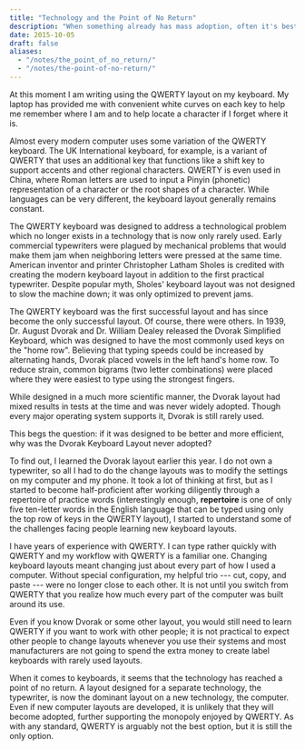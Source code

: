 ```yaml
---
title: "Technology and the Point of No Return"
description: "When something already has mass adoption, often it's best to not let perfect be the enemy of good."
date: 2015-10-05
draft: false
aliases:
  - "/notes/the_point_of_no_return/"
  - "/notes/the-point-of-no-return/"
---
```


At this moment I am writing using the QWERTY layout on my keyboard. My
laptop has provided me with convenient white curves on each key to
help me remember where I am and to help locate a character if I forget
where it is.

Almost every modern computer uses some variation of the QWERTY
keyboard.  The UK International keyboard, for example, is a variant of
QWERTY that uses an additional key that functions like a shift key to
support accents and other regional characters. QWERTY is even used in
China, where Roman letters are used to input a Pinyin (phonetic)
representation of a character or the root shapes of a character. While
languages can be very different, the keyboard layout generally remains
constant.

The QWERTY keyboard was designed to address a technological problem
which no longer exists in a technology that is now only rarely
used. Early commercial typewriters were plagued by mechanical problems
that would make them jam when neighboring letters were pressed at the
same time. American inventor and printer Christopher Latham Sholes is
credited with creating the modern keyboard layout in addition to the
first practical typewriter. Despite popular myth, Sholes' keyboard
layout was not designed to slow the machine down; it was only
optimized to prevent jams.

The QWERTY keyboard was the first successful layout and has since
become the only successful layout. Of course, there were others. In
1939, Dr. August Dvorak and Dr. William Dealey released the Dvorak
Simplified Keyboard, which was designed to have the most commonly used
keys on the "home row". Believing that typing speeds could be
increased by alternating hands, Dvorak placed vowels in the left
hand's home row. To reduce strain, common bigrams (two letter
combinations) were placed where they were easiest to type using the
strongest fingers.

While designed in a much more scientific manner, the Dvorak layout had
mixed results in tests at the time and was never widely
adopted. Though every major operating system supports it, Dvorak is
still rarely used.

This begs the question: if it was designed to be better and more
efficient, why was the Dvorak Keyboard Layout never adopted?

To find out, I learned the Dvorak layout earlier this year. I do not
own a typewriter, so all I had to do the change layouts was to modify
the settings on my computer and my phone. It took a lot of thinking at
first, but as I started to become half-proficient after working
diligently through a repertoire of practice words (interestingly
enough, **repertoire** is one of only five ten-letter words in the
English language that can be typed using only the top row of keys in
the QWERTY layout), I started to understand some of the challenges
facing people learning new keyboard layouts.

I have years of experience with QWERTY. I can type rather quickly with
QWERTY and my workflow with QWERTY is a familiar one. Changing
keyboard layouts meant changing just about every part of how I used a
computer. Without special configuration, my helpful trio --- cut,
copy, and paste --- were no longer close to each other. It is not
until you switch from QWERTY that you realize how much every part of
the computer was built around its use.

Even if you know Dvorak or some other layout, you would still need to
learn QWERTY if you want to work with other people; it is not
practical to expect other people to change layouts whenever you use
their systems and most manufacturers are not going to spend the extra
money to create label keyboards with rarely used layouts.

When it comes to keyboards, it seems that the technology has reached a
point of no return. A layout designed for a separate technology, the
typewriter, is now the dominant layout on a new technology, the
computer. Even if new computer layouts are developed, it is unlikely
that they will become adopted, further supporting the monopoly enjoyed
by QWERTY.  As with any standard, QWERTY is arguably not the best
option, but it is still the only option.
